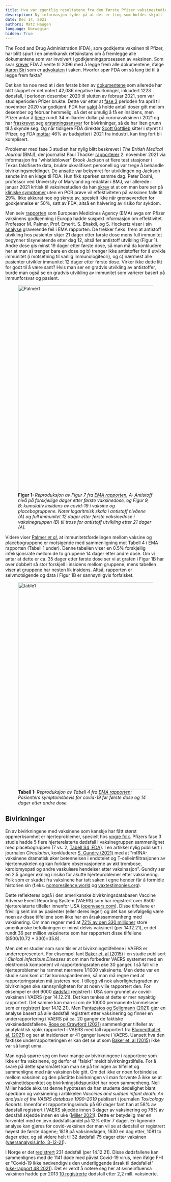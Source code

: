 ```yaml
---
title: Hva var egentlig resultatene fra den første Pfizer vaksinestudien? 
description: Ny informasjon tyder på at det er ting som holdes skjult for allmenheten. 
date: Dec 14, 2021
authors: Matz Haugen
language: Norwegian
hidden: True
---
```


The Food and Drug Administration (FDA), som godkjente vaksinen til Pfizer, har blitt spurt i en amerikansk rettsinstans om å fremlegge alle dokumentene som var involvert i godkjenningsprosessen av vaksinen. Som svar [krever](https://www.sirillp.com/wp-content/uploads/2021/12/FDA-Brief-and-Appendix-e3999de9aee38921cd4fbb035c33e304.pdf) FDA å vente til 2096 med å legge frem alle dokumentene, ifølge [Aaron Siri](https://aaronsiri.substack.com/p/fda-doubles-down-asks-federal-judge) som er [advokaten](https://www.sirillp.com/aaron-siri/) i saken. Hvorfor spør FDA om så lang tid til å legge frem fakta?

Det kan ha noe med at i den første biten av [dokumentene](https://phmpt.org/wp-content/uploads/2021/11/5.3.6-postmarketing-experience.pdf) som allerede har blitt sluppet er det notert 42,086 negative bivirkninger, inkludert 1223 dødsfall, i perioden desember 2020 til slutten av februar 2021, som var studieperioden Pfizer brukte. Dette var etter at [fase 3](https://www.fda.gov/media/144245/download#page=1) perioden fra april til november 2020 var godkjent. FDA har [valgt](https://trialsitenews.com/fdas-forced-hand-drops-pfizers-bombshell-safety-document/) å holde antall doser gitt mellom desember og februar hemmelig, så det er umulig å få en insidens, men Pfizer antar å [tjene](https://www.forbes.com/sites/aayushipratap/2021/07/28/pfizer-expects-335-billion-in-vaccine-revenue-in-2021/) rundt 34 milliarder dollar på coronavaksinen i 2021 og har [fraskrevet](https://aaronsiri.substack.com/p/covid-19-vaccine-manufacturers-can) seg [erstatningsansvar](https://www.law.cornell.edu/uscode/text/42/247d-6d) for bivirkninger, så de har liten grunn til å skynde seg. Og når tidligere FDA direktør [Scott Gottlieb](https://www.pfizer.com/people/leadership/board-of-directors/scott_gottlieb-md) sitter i styret til Pfizer, og FDA [mottar](https://www.fda.gov/about-fda/fda-basics/fact-sheet-fda-glance) 46% av budsjettet i 2021 fra industri, kan ting fort bli komplisert.

Problemer med fase 3 studien har nylig blitt beskrevet i *The British Medical Journal* (BMJ), der journalist Paul Thacker [rapporterer](https://www.bmj.com/content/375/bmj.n2635) 2. november 2021 via informasjon fra "whistleblower" Brook Jackson at flere test stasjoner i Texas falsifiserte data, brukte ukvalifisert personell og var trege å behandle bivirkningsmeldinger. De ansatte var bekymret for utviklingen og Jackson sendte inn en klage til FDA. Hun fikk sparken samme dag. Peter Doshi, professor ved University of Maryland og redaktør i BMJ, var allerede i januar 2021 kritisk til vaksinestudien da han [skrev](https://blogs.bmj.com/bmj/2021/01/04/peter-doshi-pfizer-and-modernas-95-effective-vaccines-we-need-more-details-and-the-raw-data/) at at om man bare ser på [kliniske symptomer](https://www.fda.gov/media/144245/download#page=42) uten en PCR prøve vil effektiviteten på vaksinen falle til 29%. Ikke akkurat noe og skryte av, spesielt ikke når grenseverdien for godkjennelse er 50%, satt av FDA, altså en halvering av risiko for sykdom.

Men selv [rapporten](https://www.ema.europa.eu/en/documents/assessment-report/comirnaty-epar-public-assessment-report_en.pdf) som European Medicines Agency (EMA) avga om Pfizer vaksinens godkjenning i Europa hadde suspekt informasjon om effektivitet. Professor M. Palmer, Prof. Emerit. S. Bhakdi, og S. Hockertz viser i sin [analyse](https://doctors4covidethics.org/wp-content/uploads/2021/07/expertise-published_15.07.pdf) graverende feil i EMA rapporten. De trekker f.eks. frem at antistoff utvikling hos pasienter skjer 21 dager etter første dose mens full immunitet begynner tilsynelatende etter dag 12, altså før antistoff utvikling (Figur 1). Andre dose gis minst 19 dager etter første dose, så man må da konkludere her at man a) trenger bare en dose og b) trenger ikke antistoffer for å utvikle immunitet (i motsetning til vanlig immunologiteori), og c) nærmest alle pasienter utvikler immunitet 12 dager etter første dose. Virker ikke dette litt for godt til å være sant? Hvis man ser en gradvis utvikling av antistoffer, burde man også se en gradvis utvikling av immunitet som varierer basert på immunforsvar og pasient.

<figure>
<img src="/PalmerFig1.png" width="650" alt="Palmer1">
<figcaption> <b> Figur 1: </b> <i> Reproduksjon av Figur 7 fra <a href=https://www.ema.europa.eu/en/documents/assessment-report/comirnaty-epar-public-assessment-report_en.pdf> EMA rapporten</a>, A: Antistoff nivå på forskjellige dager etter første vaksinedose, og Figur 9, B: kumulativ insidens av covid-19 i vaksine og placebogruppene. Noter logaritmisk skala i antistoff nivåene (A) og full immunitet 12 dager etter første vaksinedose i vaksinegruppen (B) til tross for antistoff utvikling etter 21 dager (A). </i> </figcaption>
</figure>

Videre viser [Palmer *et al.*](https://doctors4covidethics.org/wp-content/uploads/2021/07/expertise-published_15.07.pdf) at immunitetsfordelingen mellom vaksine og placebogruppene er motsigende med sammenligning mot Tabell 4 i EMA rapporten (Tabell 1 under). Denne tabellen viser en 0.5% forskjellig infeksjonsrate mellom de to gruppene 14 dager etter andre dose. Om vi antar at dette er ca. 35 dager etter første dose ser vi at grafen i Figur 1B har over dobbelt så stor forskjell i insidens mellom gruppene, mens tabellen viser at gruppene har nesten lik insidens. Altså, rapporten er selvmotsigende og data i Figur 1B er sannsynligvis forfalsket. 

<figure>
<img src="/Table1.png" width="650" alt="table1">
<figcaption> <b> Tabell 1: </b> <i> Reproduksjon av Tabell 4 fra <a href=https://www.ema.europa.eu/en/documents/assessment-report/comirnaty-epar-public-assessment-report_en.pdf> EMA rapporten</a>: Pasienters symptomsbevis for covid-19 før første dose og 14 dager etter andre dose. </i> </figcaption>
</figure>

## Bivirkninger

En av bivirkningene med vaksinene som kanskje har fått størst oppmerksomhet er hjerteproblemer, spesielt hos [yngre folk](https://openvaers.com/covid-data/myo-pericarditis). Pfizers fase 3 studie hadde 5 flere hjerterelaterte dødsfall i vaksinegruppen sammenlignet med placebogruppen (7 vs. 2, [Tabell S4, FDA](https://bit.ly/3H6XSPP)). I en artikkel nylig publisert i journalen *Circulation*, konkluderer [S. Gundry (2021)](https://www.ahajournals.org/doi/10.1161/circ.144.suppl_1.10712) med at "mRNA-vaksinene dramatisk øker betennelsen i endotelet og T-celleinfiltrasjonen av hjertemuskelen og kan forklare observasjonene av økt trombose, kardiomyopati og andre vaskulære hendelser etter vaksinasjon". Gundry ser en 2.5 ganger økning i risiko for akutte hjerteproblemer etter vaksinering. Folk som er skadet fra vaksinene har tatt saken i egne hender får å formidle historien sin (f.eks. [nomoresilence.world](https://nomoresilence.world/) og [vaxtestimonies.org](https://vaxtestimonies.org/en/)). 

Dette reflekteres også i den amerikanske bivirkningsdatabasen Vaccine Adverse Event Reporting System (VAERS) som har registrert over 8500 hjerterelaterte tilfeller innenfor USA ([openvaers.com](https://openvaers.com/covid-data)). Disse tilfellene er frivillig sent inn av pasienter (eller deres leger) og det kan selvfølgelig være noen av disse tilfellene som ikke har en årsakssammenheng med vaksinering. Om man regner med at [72% av den 330 millioner](https://ourworldindata.org/covid-vaccinations) store amerikanske befolkningen er minst delvis vaksinert (per 14.12.21), er det rundt 36 per million vaksinerte som har rapportert disse tilfellene (8500/(0.72 * 330)=35.8).

Men det er studier som som tilsier at bivirkningstilfellene i VAERS er underrepresentert. For eksempel fant [Baker et. al (2015)](https://www.ncbi.nlm.nih.gov/pmc/articles/PMC6642796/) i en studie publisert i *Clinical Infectious Diseases* at om man forbedrer VAERS systemet med en elektronisk komponent vil rapporteringsraten øke 30 ganger. I så fall ville hjerteproblemer ha rammet nærmere 1/1000 vaksinerte. Men dette var en studie som kom ut før koronapandemien, så man må regne med at rapporteringsraten må justeres noe. I tillegg vil nok alvorlighetsgraden av bivirkningen øke sannsynligheten for at noen ville rapportert den. For eksempel er det 9000 [dødsfall](https://openvaers.com/covid-data) registrert i USA som grunnet av covid-vaksinen i VAERS (per 14.12.21). Det kan tenkes at dette er mer nøyaktig rapportert. Det samme kan man si om de 10000 permanente lammelsene som er [registrert](https://openvaers.com/covid-data) (per 14.12.21). Men [Pantazatos og Seligmann (2021)](https://www.researchgate.net/publication/355581860_COVID_vaccination_and_age-stratified_all-cause_mortality_risk) gjør en analyse basert på alle dødsfall registrert etter vaksinering og finner en underrapportering i VAERS på ca. 20 ganger de faktiske vaksinedødsfallene. [Rose og Crawford (2021)](https://downloads.regulations.gov/CDC-2021-0089-0024/attachment_1.pdf)  sammenligner tilfeller av anafylaktisk sjokk rapportert i VAERS med tall rapportert fra [Blumenthal et al. (2021)](https://jamanetwork.com/journals/jama/fullarticle/2777417) og ser at insidensen er 41 ganger lavere i VAERS. Uansett hva den faktiske underrapporteringen er kan det se ut som [Baker et. al (2015)](https://www.ncbi.nlm.nih.gov/pmc/articles/PMC6642796/) ikke var så langt unna.

Man også spørre seg om hvor mange av bivirkningene i rapportene som ikke er fra vaksinene, og derfor et "falskt" meldt bivirkningstilfelle. For å svare på dette spørsmålet kan man se på timingen av tilfellet og sammenligne med når vaksinen ble gitt. Om det ikke er noen forbindelse mellom vaksinen og den påståtte bivirkningen vil man forvente å ikke se at vaksinetidspunktet og bivirkningstidspunktet har noen sammenheng. Neil Miller hadde akkurat denne hypotesen da han studerte dødelighet blant spedbarn og vaksinering i artikkelen *Vaccines and sudden infant death: An analysis of the VAERS database 1990–2019* publisert i journalen *Toxicology Reports*. Innenfor et rapporteringsvindu på 60 dager fant han at 58% av dødsfall registrert i VAERS skjedde innen 3 dager av vaksinering og 78% av dødsfall skjedde innen en uke ([Miller 2021](https://www.sciencedirect.com/science/article/pii/S2214750021001268)). Dette er betydelig mer en forventet med en jevn dødsfallsandel på 12% etter 7 dager. En lignende analyse kan gjøres for covid-vaksinen der man vil se at dødsfall er registrert høyest de første dagene; 1818 på vaksinedagen, 1630 en dag etter, 1081 to dager etter, og så videre helt til 32 dødsfall 75 dager etter vaksinen ([vaersanalysis.info, 3-12-21](https://vaersanalysis.info/2021/12/11/vaers-summary-for-covid-19-vaccines-through-12-03-2021/)). 

I Norge er det [registrert](https://legemiddelverket.no/godkjenning/koronavaksiner/meldte-mistenkte-bivirkninger-av-koronavaksiner) 231 dødsfall (per 14.12.21). Disse dødsfallene kan sammenlignes med de 1141 døde med påvist Covid-19 virus, men ifølge FHI er "Covid-19 ikke nødvendigvis den underliggende årsak til dødsfallet" ([uke-rapport 48 2021](https://www.fhi.no/contentassets/8a971e7b0a3c4a06bdbf381ab52e6157/vedlegg/2021/ukerapport-uke-48-29.11---05.12.21.pdf)). Det er verdt å notere seg her at svineinfluensa vaksinen hadde per 2013 [10 registrerte](https://lovoghelse.no/2021/11/02/bivirkningstallene-for-covid-vaksinene/) dødsfall etter 2,2 mill. vaksinerte.